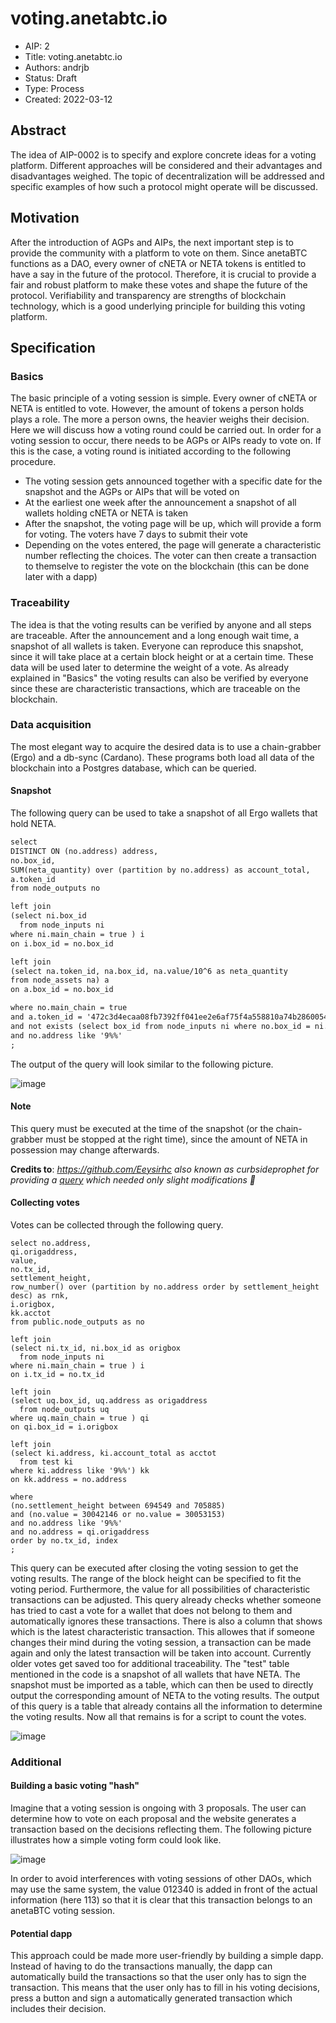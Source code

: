 # voting.anetabtc.io
* AIP: 2
* Title: voting.anetabtc.io
* Authors: andrjb
* Status: Draft
* Type: Process
* Created: 2022-03-12
## Abstract
The idea of AIP-0002 is to specify and explore concrete ideas for a voting platform. Different approaches will be considered and their advantages and disadvantages weighed. The topic of decentralization will be addressed and specific examples of how such a protocol might operate will be discussed. 
## Motivation
After the introduction of AGPs and AIPs, the next important step is to provide the community with a platform to vote on them. Since anetaBTC functions as a DAO, every owner of cNETA or NETA tokens is entitled to have a say in the future of the protocol. Therefore, it is crucial to provide a fair and robust platform to make these votes and shape the future of the protocol. Verifiability and transparency are strengths of blockchain technology, which is a good underlying principle for building this voting platform. 
## Specification
### Basics
The basic principle of a voting session is simple. Every owner of cNETA or NETA is entitled to vote. However, the amount of tokens a person holds plays a role. The more a person owns, the heavier weighs their decision. Here we will discuss how a voting round could be carried out. In order for a voting session to occur, there needs to be AGPs or AIPs ready to vote on. If this is the case, a voting round is initiated according to the following procedure. 
* The voting session gets announced together with a specific date for the snapshot and the AGPs or AIPs that will be voted on
* At the earliest one week after the announcement a snapshot of all wallets holding cNETA or NETA is taken
* After the snapshot, the voting page will be up, which will provide a form for voting. The voters have 7 days to submit their vote
* Depending on the votes entered, the page will generate a characteristic number reflecting the choices. The voter can then create a transaction to themselve to register the vote on the blockchain (this can be done later with a dapp)

### Traceability
The idea is that the voting results can be verified by anyone and all steps are traceable. After the announcement and a long enough wait time, a snapshot of all wallets is taken. Everyone can reproduce this snapshot, since it will take place at a certain block height or at a certain time. These data will be used later to determine the weight of a vote. As already explained in "Basics" the voting results can also be verified by everyone since these are characteristic transactions, which are traceable on the blockchain. 
### Data acquisition
The most elegant way to acquire the desired data is to use a chain-grabber (Ergo) and a db-sync (Cardano). These programs both load all data of the blockchain into a Postgres database, which can be queried. 
#### Snapshot
The following query can be used to take a snapshot of all Ergo wallets that hold NETA. 
```diff
select
DISTINCT ON (no.address) address,
no.box_id,
SUM(neta_quantity) over (partition by no.address) as account_total,
a.token_id
from node_outputs no 

left join 
(select ni.box_id
  from node_inputs ni
where ni.main_chain = true ) i
on i.box_id = no.box_id

left join 
(select na.token_id, na.box_id, na.value/10^6 as neta_quantity
from node_assets na) a
on a.box_id = no.box_id

where no.main_chain = true
and a.token_id = '472c3d4ecaa08fb7392ff041ee2e6af75f4a558810a74b28600549d5392810e8'
and not exists (select box_id from node_inputs ni where no.box_id = ni.box_id)
and no.address like '9%%'
;
```
The output of the query will look similar to the following picture.

![image](https://user-images.githubusercontent.com/99014268/158035972-923610ee-b903-417c-a738-30c5e0b167c5.png)
#### Note
This query must be executed at the time of the snapshot (or the chain-grabber must be stopped at the right time), since the amount of NETA in possession may change afterwards. 

**Credits to**: *https://github.com/Eeysirhc also known as curbsideprophet for providing a [query](https://github.com/Eeysirhc/ergo-intelligence/blob/main/sql/anetabtc-address_balance.sql) which needed only slight modifications :blue_heart:*
#### Collecting votes
Votes can be collected through the following query. 
```
select no.address,
qi.origaddress,
value,
no.tx_id,
settlement_height,
row_number() over (partition by no.address order by settlement_height desc) as rnk,
i.origbox,
kk.acctot
from public.node_outputs as no

left join 
(select ni.tx_id, ni.box_id as origbox
  from node_inputs ni
where ni.main_chain = true ) i
on i.tx_id = no.tx_id

left join 
(select uq.box_id, uq.address as origaddress
  from node_outputs uq
where uq.main_chain = true ) qi
on qi.box_id = i.origbox

left join 
(select ki.address, ki.account_total as acctot
  from test ki
where ki.address like '9%%') kk
on kk.address = no.address

where
(no.settlement_height between 694549 and 705885) 
and (no.value = 30042146 or no.value = 30053153)
and no.address like '9%%'
and no.address = qi.origaddress
order by no.tx_id, index
;
```
This query can be executed after closing the voting session to get the voting results. The range of the block height can be specified to fit the voting period. Furthermore, the value for all possibilities of characteristic transactions can be adjusted. This query already checks whether someone has tried to cast a vote for a wallet that does not belong to them and automatically ignores these transactions. There is also a column that shows which is the latest characteristic transaction. This allowes that if someone changes their mind during the voting session, a transaction can be made again and only the latest transaction will be taken into account. Currently older votes get saved too for additional traceability. The "test" table mentioned in the code is a snapshot of all wallets that have NETA. The snapshot must be imported as a table, which can then be used to directly output the corresponding amount of NETA to the voting results. The output of this query is a table that already contains all the information to determine the voting results. Now all that remains is for a script to count the votes. 

![image](https://user-images.githubusercontent.com/99014268/158069398-cf92b0d1-71bd-4272-90be-48db5d750840.png)
### Additional
#### Building a basic voting "hash"
Imagine that a voting session is ongoing with 3 proposals. The user can determine how to vote on each proposal and the website generates a transaction based on the decisions reflecting them. The following picture illustrates how a simple voting form could look like. 

![image](https://user-images.githubusercontent.com/99014268/158069879-6e90d485-8ed9-4351-9fa2-ef10fbbfba27.png)

In order to avoid interferences with voting sessions of other DAOs, which may use the same system, the value 012340 is added in front of the actual information (here 113) so that it is clear that this transaction belongs to an anetaBTC voting session.
#### Potential dapp
This approach could be made more user-friendly by building a simple dapp. Instead of having to do the transactions manually, the dapp can automatically build the transactions so that the user only has to sign the transaction. This means that the user only has to fill in his voting decisions, press a button and sign a automatically generated transaction which includes their decision. 
